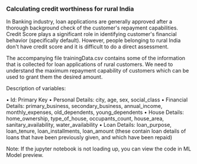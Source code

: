 ###  Calculating credit worthiness for rural India ####
In Banking industry, loan applications are generally approved after a thorough background check of the customer's repayment capabilities. Credit Score plays a significant role in identifying customer's financial behavior (specifically default). However, people belonging to rural India don't have credit score and it is difficult to do a direct assessment.

The accompanying file trainingData.csv contains some of the information that is collected for loan applications of rural customers. We need to understand the maximum repayment capability of customers which can be used to grant them the desired amount.

Description of variables:

• Id: Primary Key
• Personal Details: city, age, sex, social_class
• Financial Details: primary_business, secondary_business, annual_income, monthly_expenses,
old_dependents, young_dependents
• House Details: home_ownership, type_of_house, occupants_count, house_area, sanitary_availability,
water_availability
• Loan Details: loan_purpose, loan_tenure, loan_installments, loan_amount (these contain loan details
of loans that have been previously given, and which have been repaid)

Note: If the jupyter notebook is not loading up, you can view the code in ML Model preview.
